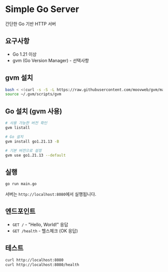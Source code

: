 # Simple Go Server

간단한 Go 기반 HTTP 서버

## 요구사항

- Go 1.21 이상
- gvm (Go Version Manager) - 선택사항

## gvm 설치

```bash
bash < <(curl -s -S -L https://raw.githubusercontent.com/moovweb/gvm/master/binscripts/gvm-installer)
source ~/.gvm/scripts/gvm
```

## Go 설치 (gvm 사용)

```bash
# 사용 가능한 버전 확인
gvm listall

# Go 설치
gvm install go1.21.13 -B

# 기본 버전으로 설정
gvm use go1.21.13 --default
```

## 실행

```bash
go run main.go
```

서버는 `http://localhost:8080`에서 실행됩니다.

## 엔드포인트

- `GET /` - "Hello, World!" 응답
- `GET /health` - 헬스체크 (OK 응답)

## 테스트

```bash
curl http://localhost:8080
curl http://localhost:8080/health
```
